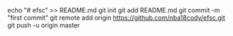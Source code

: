 echo "# efsc" >> README.md 
git init git add README.md 
git commit -m "first commit" 
git remote add origin https://github.com/nba18cody/efsc.git
git push -u origin master
